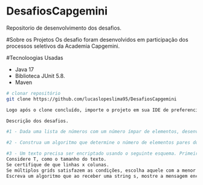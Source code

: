 # DesafiosCapgemini
Repositorio de desenvolvimento dos desafios.

#Sobre os Projetos
Os desafio foram desenvolvidos em participação dos processos seletivos da Academia Capgemini.

#Tecnoloogias Usadas
- Java 17
- Biblioteca JUnit 5.8.
- Maven

```bash
# clonar repositório
git clone https://github.com/lucaslopeslima95/DesafiosCapgemini

Logo após o clone concluído, importe o projeto em sua IDE de preferencia e execute os testes.

Descrição dos desafios.

#1 - Dada uma lista de números com um número ímpar de elementos, desenvolva um algoritmo que encontre a mediana.

#2 - Construa um algoritmo que determine o número de elementos pares do vetor que tem uma diferença igual ao valor de x.

#3 - Um texto precisa ser encriptado usando o seguinte esquema. Primeiro, os espaços são removidos do texto. Então, os caracteres são escritos em um grid, no qual as linhas e colunas tem as seguintes regras:
Considere T, como o tamanho do texto.
Se certifique de que linhas x colunas.
Se múltiplos grids satisfazem as condições, escolha aquele com a menor área.
Escreva um algoritmo que ao receber uma string s, mostre a mensagem encriptada de acordo com as regras descritas.
